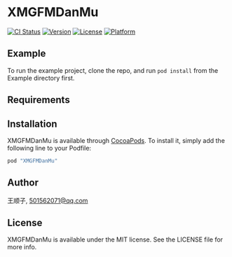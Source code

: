 # XMGFMDanMu

[![CI Status](http://img.shields.io/travis/王顺子/XMGFMDanMu.svg?style=flat)](https://travis-ci.org/王顺子/XMGFMDanMu)
[![Version](https://img.shields.io/cocoapods/v/XMGFMDanMu.svg?style=flat)](http://cocoapods.org/pods/XMGFMDanMu)
[![License](https://img.shields.io/cocoapods/l/XMGFMDanMu.svg?style=flat)](http://cocoapods.org/pods/XMGFMDanMu)
[![Platform](https://img.shields.io/cocoapods/p/XMGFMDanMu.svg?style=flat)](http://cocoapods.org/pods/XMGFMDanMu)

## Example

To run the example project, clone the repo, and run `pod install` from the Example directory first.

## Requirements

## Installation

XMGFMDanMu is available through [CocoaPods](http://cocoapods.org). To install
it, simply add the following line to your Podfile:

```ruby
pod "XMGFMDanMu"
```

## Author

王顺子, 501562071@qq.com

## License

XMGFMDanMu is available under the MIT license. See the LICENSE file for more info.
